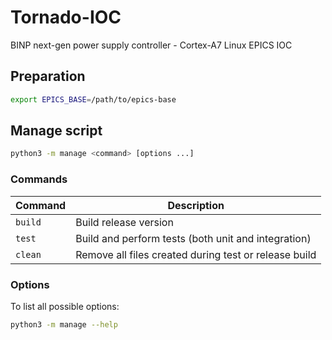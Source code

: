 # Tornado-IOC

BINP next-gen power supply controller - Cortex-A7 Linux EPICS IOC

## Preparation

```bash
export EPICS_BASE=/path/to/epics-base
```

## Manage script

```bash
python3 -m manage <command> [options ...]
```

### Commands

| Command | Description |
|---------|-------------|
| `build` | Build release version                                 |
| `test`  | Build and perform tests (both unit and integration)   |
| `clean` | Remove all files created during test or release build |

### Options

To list all possible options:

```bash
python3 -m manage --help
```
